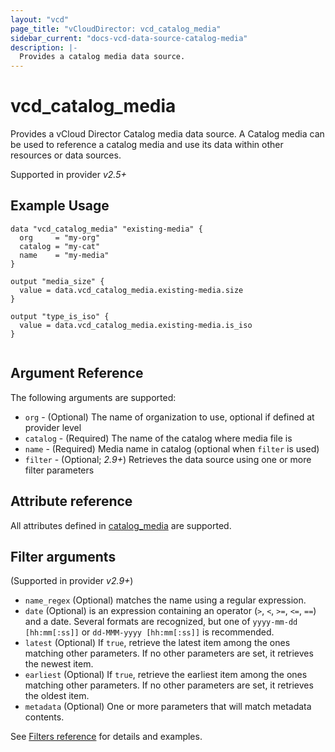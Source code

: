 ```yaml
---
layout: "vcd"
page_title: "vCloudDirector: vcd_catalog_media"
sidebar_current: "docs-vcd-data-source-catalog-media"
description: |-
  Provides a catalog media data source.
---
```


# vcd\_catalog\_media

Provides a vCloud Director Catalog media data source. A Catalog media can be used to reference a catalog media and use its 
data within other resources or data sources.

Supported in provider *v2.5+*

## Example Usage

```hcl
data "vcd_catalog_media" "existing-media" {
  org     = "my-org"
  catalog = "my-cat"
  name    = "my-media"
}

output "media_size" {
  value = data.vcd_catalog_media.existing-media.size
}

output "type_is_iso" {
  value = data.vcd_catalog_media.existing-media.is_iso
}


```

## Argument Reference

The following arguments are supported:

* `org` - (Optional) The name of organization to use, optional if defined at provider level
* `catalog` - (Required) The name of the catalog where media file is
* `name` - (Required) Media name in catalog (optional when `filter` is used)
* `filter` - (Optional; *2.9+*) Retrieves the data source using one or more filter parameters

## Attribute reference

All attributes defined in [catalog_media](/docs/providers/vcd/r/catalog_media.html#attribute-reference) are supported.

## Filter arguments

(Supported in provider *v2.9+*)

* `name_regex` (Optional) matches the name using a regular expression.
* `date` (Optional) is an expression containing an operator (`>`, `<`, `>=`, `<=`, `==`) and a date. Several formats 
  are recognized, but one of `yyyy-mm-dd [hh:mm[:ss]]` or `dd-MMM-yyyy [hh:mm[:ss]]` is recommended.
* `latest` (Optional) If `true`, retrieve the latest item among the ones matching other parameters. If no other parameters
  are set, it retrieves the newest item.
* `earliest` (Optional) If `true`, retrieve the earliest item among the ones matching other parameters. If no other parameters
  are set, it retrieves the oldest item.
* `metadata` (Optional) One or more parameters that will match metadata contents.

See [Filters reference](/docs/providers/vcd/guides/data_source_filters.html) for details and examples.

